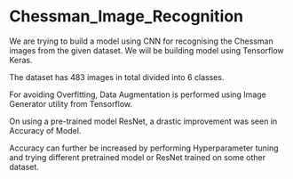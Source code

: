 # Chessman_Image_Recognition

We are trying to build a model using CNN for recognising the Chessman images from the given dataset. We will be building model using Tensorflow Keras.

The dataset has 483 images in total divided into 6 classes.

For avoiding Overfitting, Data Augmentation is performed using Image Generator utility from Tensorflow.

On using a pre-trained model ResNet, a drastic improvement was seen in Accuracy of Model.

Accuracy can further be increased by performing Hyperparameter tuning and trying different pretrained model or ResNet trained on some other dataset.

